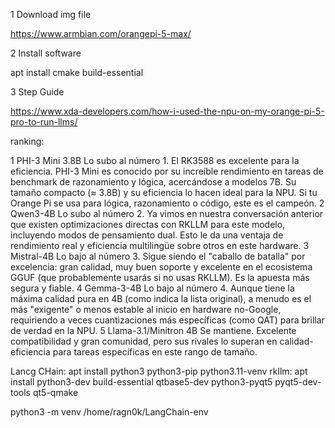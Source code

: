 
1 Download img file 

https://www.armbian.com/orangepi-5-max/

2 Install software

apt install cmake build-essential

3 Step Guide

https://www.xda-developers.com/how-i-used-the-npu-on-my-orange-pi-5-pro-to-run-llms/


ranking: 

1	PHI-3 Mini 3.8B	Lo subo al número 1. El RK3588 es excelente para la eficiencia. PHI-3 Mini es conocido por su increíble rendimiento en tareas de benchmark de razonamiento y lógica, acercándose a modelos 7B. Su tamaño compacto (≈ 3.8B) y su eficiencia lo hacen ideal para la NPU. Si tu Orange Pi se usa para lógica, razonamiento o código, este es el campeón.
2	Qwen3-4B	Lo subo al número 2. Ya vimos en nuestra conversación anterior que existen optimizaciones directas con RKLLM para este modelo, incluyendo modos de pensamiento dual. Esto le da una ventaja de rendimiento real y eficiencia multilingüe sobre otros en este hardware.
3	Mistral-4B	Lo bajo al número 3. Sigue siendo el "caballo de batalla" por excelencia: gran calidad, muy buen soporte y excelente en el ecosistema GGUF (que probablemente usarás si no usas RKLLM). Es la apuesta más segura y fiable.
4	Gemma-3-4B	Lo bajo al número 4. Aunque tiene la máxima calidad pura en 4B (como indica la lista original), a menudo es el más "exigente" o menos estable al inicio en hardware no-Google, requiriendo a veces cuantizaciones más específicas (como QAT) para brillar de verdad en la NPU.
5	Llama-3.1/Minitron 4B	Se mantiene. Excelente compatibilidad y gran comunidad, pero sus rivales lo superan en calidad-eficiencia para tareas específicas en este rango de tamaño.




Lancg CHain:
 apt install python3 python3-pip python3.11-venv
 rkllm:
apt install python3-dev build-essential qtbase5-dev python3-pyqt5 pyqt5-dev-tools qt5-qmake 


python3 -m venv /home/ragn0k/LangChain-env






